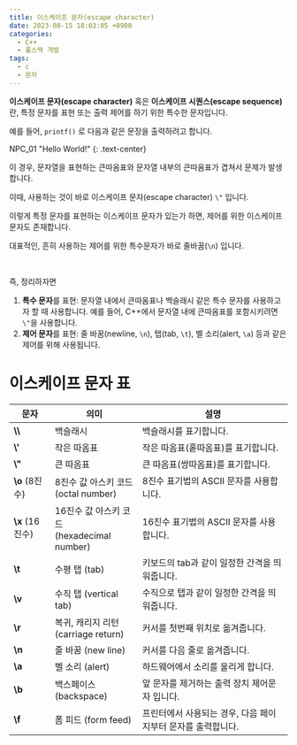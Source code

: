 ```yaml
---
title: 이스케이프 문자(escape character)
date: 2023-08-15 18:03:05 +0900
categories:
  - C++
  - 풀스택 개발
tags:
  - c
  - 문자
---
```


 <span class="keyword">**이스케이프 문자(escape character)**</span> 혹은 <span class="keyword">**이스케이프 시퀀스(escape sequence)**</span>란, 특정 문자를 표현 또는 출력 제어를 하기 위한 특수한 문자입니다.

예를 들어, `printf()` 로 다음과 같은 문장을 출력하려고 합니다.

 <span class="text-bg-dark rounded p-1">NPC_01 "Hello World!"</span>
 {: .text-center}

이 경우, 문자열을 표현하는 큰따옴표와 문자열 내부의 큰따옴표가 겹쳐서 문제가 발생합니다.

이때, 사용하는 것이 바로 <span class="font_highlight">이스케이프 문자(escape character)</span> `\"` 입니다.

 

이렇게 특정 문자를 표현하는 이스케이프 문자가 있는가 하면, 제어를 위한 이스케이프 문자도 존재합니다.

대표적인, 흔히 사용하는 제어를 위한 특수문자가 바로 줄바꿈(`\n`) 입니다.

 <br>

즉, 정리하자면

1. **특수 문자**를 표현: 문자열 내에서 큰따옴표나 백슬래시 같은 특수 문자를 사용하고자 할 때 사용합니다. 예를 들어, C++에서 문자열 내에 큰따옴표를 포함시키려면 `\"`을 사용합니다.
2. **제어 문자**를 표현: 줄 바꿈(newline, `\n`), 탭(tab, `\t`), 벨 소리(alert, `\a`) 등과 같은 제어를 위해 사용됩니다.
 

# 이스케이프 문자 표

| 문자             | 의미                                       | 설명                                                         |
| ---------------- | ------------------------------------------ | ------------------------------------------------------------ |
| **\\\\**         | 백슬래시                                   | 백슬래시를 표기합니다.                                       |
| **\\'**          | 작은 따옴표                                | 작은 따옴표(홑따옴표)를 표기합니다.                          |
| **\\"**          | 큰 따옴표                                  | 큰 따옴표(쌍따옴표)를 표기합니다.                            |
| **\\o** (8진수)  | 8진수 값 아스키 코드 <br>(octal number)        | 8진수 표기법의 ASCII 문자를 사용합니다.                      |
| **\\x** (16진수) | 16진수 값 아스키 코드 <br>(hexadecimal number) | 16진수 표기법의 ASCII 문자를 사용합니다.                     |
| **\\t**          | 수평 탭 (tab)                              | 키보드의 tab과 같이 일정한 간격을 띄워줍니다.                |
| **\\v**          | 수직 탭 (vertical tab)                     | 수직으로 탭과 같이 일정한 간격을 띄워줍니다.                 |
| **\\r**          | 복귀, 캐리지 리턴<br> (carriage return)        | 커서를 첫번째 위치로 옮겨줍니다.                             |
| **\\n**          | 줄 바꿈 (new line)                         | 커서를 다음 줄로 옮겨줍니다.                                 |
| **\\a**          | 벨 소리 (alert)                            | 하드웨어에서 소리를 울리게 합니다.                           |
| **\\b**          | 백스페이스 (backspace)                     | 앞 문자를 제거하는 출력 장치 제어문자 입니다.                |
| **\\f**          | 폼 피드 (form feed)                        | 프린터에서 사용되는 경우, 다음 페이지부터 문자를 출력합니다. |